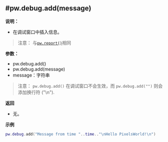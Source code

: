 #pw.debug.add(message)
---

**说明：**

- 在调试窗口中插入信息。
> 注意： 与[```pw.report()```](report.md)相同

**参数：**

- pw.debug.add()
- pw.debug.add(message)
- message：字符串

> 注意： ```pw.debug.add()``` 在调试窗口不会生效，而 ```pw.debug.add("")``` 则会添加换行符 ("\n"). 

**返回**

- 无。

**示例**

```lua:pw_debug_add.lua
pw.debug.add("Message from time "..time.."\nHello PixelsWorld!\n")
```
